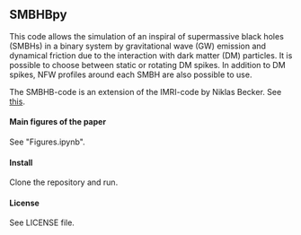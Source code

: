 ## SMBHBpy
This code allows the simulation of an inspiral of supermassive black holes (SMBHs) in a binary system by gravitational wave (GW) emission and dynamical friction due to the interaction with dark matter (DM) particles. It is possible to choose between static or rotating DM spikes. In addition to DM spikes, NFW profiles around each SMBH are also possible to use.

The SMBHB-code is an extension of the IMRI-code by Niklas Becker. See [this](https://github.com/DMGW-Goethe/imripy/tree/main).



#### Main figures of the paper
See "Figures.ipynb".

#### Install
Clone the repository and run.

#### License
See LICENSE file.
